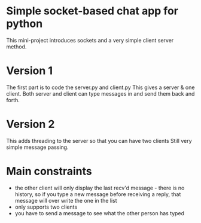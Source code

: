 # Simple socket-based chat app for python

This mini-project introduces sockets and a very simple client server method.

# Version 1
The first part is to code the server.py and client.py
This gives a server & one client. Both server and client can type messages in and send them back and forth.

# Version 2
This adds threading to the server so that you can have two clients
Still very simple message passing.

# Main constraints
- the other client will only display the last recv'd message - there is no history, so if you type a new message before receiving a reply, that message will over write the one in the list
- only supports two clients
- you have to send a message to see what the other person has typed